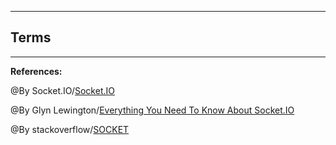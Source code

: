 
-----------------------------------------------


## **Terms**

-----------------------------------------------


**References:**

@By Socket.IO/[Socket.IO](https://socket.io/docs/v3/emitting-events/) 

@By Glyn Lewington/[Everything You Need To Know About Socket.IO](https://ably.com/topic/socketio)

@By stackoverflow/[SOCKET](https://stackoverflow.com/questions/11129212/tcp-can-two-different-sockets-share-a-port)